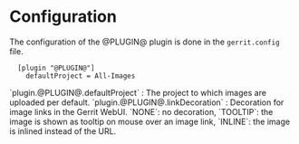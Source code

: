 Configuration
=============

The configuration of the @PLUGIN@ plugin is done in the `gerrit.config`
file.

```
  [plugin "@PLUGIN@"]
    defaultProject = All-Images
```

<a id="block">
`plugin.@PLUGIN@.defaultProject`
:	The project to which images are uploaded per default.

<a id="link-decoration">
`plugin.@PLUGIN@.linkDecoration`
:	Decoration for image links in the Gerrit WebUI.
    `NONE`: no decoration, `TOOLTIP`: the image is shown as tooltip on
    mouse over an image link, `INLINE`: the image is inlined instead of
    the URL.
